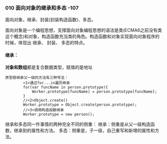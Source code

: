 ### 010   面向对象的继承和多态  -107

面向对象，继承、封装(封装构造函数)、多态。

​	面向对象是一个编程思想，支撑面向对象编程思想的语法是类(ECMA6之前没有类这个概念)和对象，构造函数充当类的角色。
​    构造函数和对象实现面向对象程序的时候，体现出 继承、 封装、 多态的特点。



#### 继承：

**对象和数组**都是复合数据类型，赋值的是地址

```
原型链继承父一级的方法有三种写法：
		<1>通过for...in遍历继承
        for(var funcName in person.prototype){
            Worker.prototype[funcName] = person.prototype[funcName];
        }
        //<2>Object.create()
        Worker.prototype = Object.create(person.prototype);
        //<3>调用构造函数继承
        Worker.prototype = new person();
```



继承和多态同一件事情的两种完全不同的侧重：
    继承：侧重是从父一级构造函数，继承到的属性和方法。
    多态：侧重是，子一级，自己重写和新增的属性和方法。